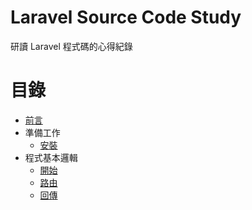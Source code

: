 # Laravel Source Code Study

研讀 Laravel 程式碼的心得紀錄

# 目錄

* [前言](/preface.md)
* 準備工作
  * [安裝](/install.md)
* 程式基本邏輯
  * [開始](/start.md)
  * [路由](/routes.md)
  * [回傳](/response.md)
